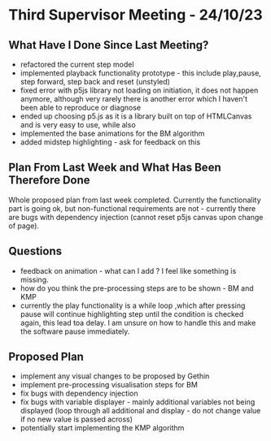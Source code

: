 # Third Supervisor Meeting - 24/10/23

## What Have I Done Since Last Meeting?
- refactored the current step model
- implemented playback functionality prototype - this include play,pause, step forward, step back and reset (unstyled)
- fixed error with p5js library not loading on initiation, it does not happen anymore, although very rarely there is another error which I haven't been able to reproduce or diagnose
- ended up choosing p5.js as it is a library built on top of HTMLCanvas and is very easy to use, while also
- implemented the base animations for the BM algorithm
- added midstep highlighting - ask for feedback on this

## Plan From Last Week and What Has Been Therefore Done

Whole proposed plan from last week completed. Currently the functionality part is going ok, but non-functional requirements are not - currently there are bugs with dependency injection (cannot reset p5js canvas upon change of page).

## Questions
- feedback on animation - what can I add ? I feel like something is missing.
- how do you think the pre-processing steps are to be shown - BM and KMP
- currently the play functionality is a while loop ,which after pressing pause will continue highlighting step until the condition is checked again, this lead toa delay. I am unsure on how to handle this and make the software pause immediately.

## Proposed Plan
- implement any visual changes to be proposed by Gethin
- implement pre-processing visualisation steps for BM
- fix bugs with dependency injection
- fix bugs with variable displayer - mainly additional variables not being displayed (loop through all additional and display - do not change value if no new value is passed across)
- potentially start implementing the KMP algorithm